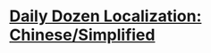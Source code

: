 # [Daily Dozen Localization: Chinese/Simplified][t]
[t]:https://github.com/nutritionfactsorg/daily-dozen-localization

